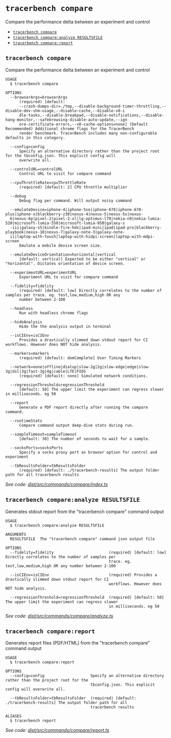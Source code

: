 `tracerbench compare`
=====================

Compare the performance delta between an experiment and control

* [`tracerbench compare`](#tracerbench-compare)
* [`tracerbench compare:analyze RESULTSFILE`](#tracerbench-compareanalyze-resultsfile)
* [`tracerbench compare:report`](#tracerbench-comparereport)

## `tracerbench compare`

Compare the performance delta between an experiment and control

```
USAGE
  $ tracerbench compare

OPTIONS
  --browserArgs=browserArgs
      (required) [default: 
      --crash-dumps-dir=./tmp,--disable-background-timer-throttling,--disable-dev-shm-usage,--disable-cache,--disable-v8-i
      dle-tasks,--disable-breakpad,--disable-notifications,--disable-hang-monitor,--safebrowsing-disable-auto-update,--ign
      ore-certificate-errors,--v8-cache-options=none] (Default Recommended) Additional chrome flags for the TracerBench 
      render benchmark. TracerBench includes many non-configurable defaults in this category.

  --config=config
      Specify an alternative directory rather than the project root for the tbconfig.json. This explicit config will 
      overwrite all.

  --controlURL=controlURL
      Control URL to visit for compare command

  --cpuThrottleRate=cpuThrottleRate
      (required) [default: 2] CPU throttle multiplier

  --debug
      Debug flag per command. Will output noisy command

  --emulateDevice=iphone-4|iphone-5se|iphone-678|iphone-678-plus|iphone-x|blackberry-z30|nexus-4|nexus-5|nexus-5x|nexus-
  6|nexus-6p|pixel-2|pixel-2-xl|lg-optimus-l70|nokia-n9|nokia-lumia-520|microsoft-lumia-550|microsoft-lumia-950|galaxy-s
  -iii|galaxy-s5|kindle-fire-hdx|ipad-mini|ipad|ipad-pro|blackberry-playbook|nexus-10|nexus-7|galaxy-note-3|galaxy-note-
  ii|laptop-with-touch|laptop-with-hidpi-screen|laptop-with-mdpi-screen
      Emulate a mobile device screen size.

  --emulateDeviceOrientation=horizontal|vertical
      [default: vertical] Expected to be either "vertical" or "horizontal". Dictates orientation of device screen.

  --experimentURL=experimentURL
      Experiment URL to visit for compare command

  --fidelity=fidelity
      (required) [default: low] Directly correlates to the number of samples per trace. eg. test,low,medium,high OR any 
      number between 2-100

  --headless
      Run with headless chrome flags

  --hideAnalysis
      Hide the the analysis output in terminal

  --isCIEnv=isCIEnv
      Provides a drastically slimmed down stdout report for CI workflows. However does NOT hide analysis.

  --markers=markers
      (required) [default: domComplete] User Timing Markers

  --network=none|offline|dialup|slow-2g|2g|slow-edge|edge|slow-3g|dsl|3g|fast-3g|4g|cable|LTE|FIOS
      (required) [default: none] Simulated network conditions.

  --regressionThreshold=regressionThreshold
      [default: 50] The upper limit the experiment can regress slower in milliseconds. eg 50

  --report
      Generate a PDF report directly after running the compare command.

  --runtimeStats
      Compare command output deep-dive stats during run.

  --sampleTimeout=sampleTimeout
      [default: 30] The number of seconds to wait for a sample.

  --socksPorts=socksPorts
      Specify a socks proxy port as browser option for control and experiment

  --tbResultsFolder=tbResultsFolder
      (required) [default: ./tracerbench-results] The output folder path for all tracerbench results
```

_See code: [dist/src/commands/compare/index.ts](https://github.com/TracerBench/tracerbench/tree/master/packages/cli/blob/v4.0.0/dist/src/commands/compare/index.ts)_

## `tracerbench compare:analyze RESULTSFILE`

Generates stdout report from the "tracerbench compare" command output

```
USAGE
  $ tracerbench compare:analyze RESULTSFILE

ARGUMENTS
  RESULTSFILE  The "tracerbench compare" command json output file

OPTIONS
  --fidelity=fidelity                        (required) [default: low] Directly correlates to the number of samples per
                                             trace. eg. test,low,medium,high OR any number between 2-100

  --isCIEnv=isCIEnv                          (required) Provides a drastically slimmed down stdout report for CI
                                             workflows. However does NOT hide analysis.

  --regressionThreshold=regressionThreshold  (required) [default: 50] The upper limit the experiment can regress slower
                                             in milliseconds. eg 50
```

_See code: [dist/src/commands/compare/analyze.ts](https://github.com/TracerBench/tracerbench/tree/master/packages/cli/blob/v4.0.0/dist/src/commands/compare/analyze.ts)_

## `tracerbench compare:report`

Generates report files (PDF/HTML) from the "tracerbench compare" command output

```
USAGE
  $ tracerbench compare:report

OPTIONS
  --config=config                    Specify an alternative directory rather than the project root for the
                                     tbconfig.json. This explicit config will overwrite all.

  --tbResultsFolder=tbResultsFolder  (required) [default: ./tracerbench-results] The output folder path for all
                                     tracerbench results

ALIASES
  $ tracerbench report
```

_See code: [dist/src/commands/compare/report.ts](https://github.com/TracerBench/tracerbench/tree/master/packages/cli/blob/v4.0.0/dist/src/commands/compare/report.ts)_
